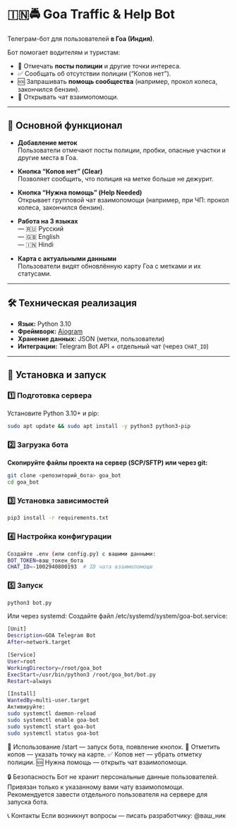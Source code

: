 # 🇮🇳🚔 Goa Traffic & Help Bot  

Телеграм-бот для пользователей **в Гоа (Индия)**.  

Бот помогает водителям и туристам:  
- 🚨 Отмечать **посты полиции** и другие точки интереса.  
- ✅ Сообщать об отсутствии полиции (“Копов нет”).  
- 🆘 Запрашивать **помощь сообщества** (например, прокол колеса, закончился бензин).  
- 💬 Открывать чат взаимопомощи.  

---

## 📌 Основной функционал  

- **Добавление меток**  
  Пользователи отмечают посты полиции, пробки, опасные участки и другие места в Гоа.  

- **Кнопка “Копов нет” (Clear)**  
  Позволяет сообщить, что полиция на метке больше не дежурит.  

- **Кнопка “Нужна помощь” (Help Needed)**  
  Открывает групповой чат взаимопомощи (например, при ЧП: прокол колеса, закончился бензин).  

- **Работа на 3 языках**  
  — 🇷🇺 Русский  
  — 🇬🇧 English  
  — 🇮🇳 Hindi  

- **Карта с актуальными данными**  
  Пользователи видят обновлённую карту Гоа с метками и их статусами.  

---

## 🛠️ Техническая реализация  

- **Язык:** Python 3.10  
- **Фреймворк:** [Aiogram](https://docs.aiogram.dev/)  
- **Хранение данных:** JSON (метки, пользователи)  
- **Интеграции:** Telegram Bot API + отдельный чат (через `CHAT_ID`)  

---

## 🚀 Установка и запуск  

### 1️⃣ Подготовка сервера  

Установите Python 3.10+ и pip:  

```bash
sudo apt update && sudo apt install -y python3 python3-pip
```
### 2️⃣ Загрузка бота
**Скопируйте файлы проекта на сервер (SCP/SFTP) или через git:**
```bash
git clone <репозиторий_бота> goa_bot
cd goa_bot
```
### 3️⃣ Установка зависимостей
```bash
pip3 install -r requirements.txt
```
### 4️⃣ Настройка конфигурации
```bash
Создайте .env (или config.py) с вашими данными:
BOT_TOKEN=ваш_токен_бота
CHAT_ID=-1002940800193  # ID чата взаимопомощи
```
### 5️⃣ Запуск
```bash
python3 bot.py
```

Или через systemd:
Создайте файл /etc/systemd/system/goa-bot.service:
```bash
[Unit]
Description=GOA Telegram Bot
After=network.target

[Service]
User=root
WorkingDirectory=/root/goa_bot
ExecStart=/usr/bin/python3 /root/goa_bot/bot.py
Restart=always

[Install]
WantedBy=multi-user.target
Активируйте:
sudo systemctl daemon-reload
sudo systemctl enable goa-bot
sudo systemctl start goa-bot
sudo systemctl status goa-bot
```
🧭 Использование
/start — запуск бота, появление кнопок.
🚨 Отметить копов — указать точку на карте.
✅ Копов нет — убрать отметку полиции.
🆘 Нужна помощь — открыть чат взаимопомощи.

🔒 Безопасность
Бот не хранит персональные данные пользователей.
Привязан только к указанному вами чату взаимопомощи.
Рекомендуется завести отдельного пользователя на сервере для запуска бота.

📞 Контакты
Если возникнут вопросы — писать разработчику:
@ваш_ник

